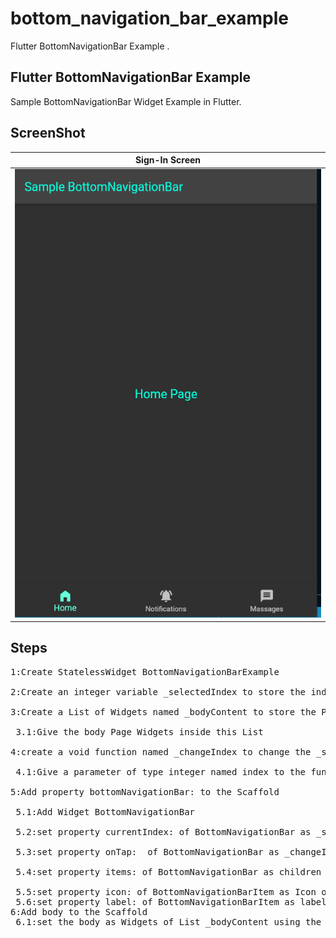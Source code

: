 # bottom_navigation_bar_example
Flutter BottomNavigationBar Example .
## Flutter BottomNavigationBar Example
Sample BottomNavigationBar Widget Example in Flutter.
## ScreenShot
| Sign-In Screen                                |
| --------------------------------------------- |
| ![image](bar.png)         |
## Steps
<pre>
1:Create StatelessWidget BottomNavigationBarExample<br>
2:Create an integer variable _selectedIndex to store the index of BottomNavigationBar<br>
3:Create a List of Widgets named _bodyContent to store the Pages associated with each BottomNavigationBarItem<br>
 3.1:Give the body Page Widgets inside this List<br>
4:create a void function named _changeIndex to change the _selectedIndex variable to selected index of BottomNavigationBarItem using setState()<br>
 4.1:Give a parameter of type integer named index to the function<br>
5:Add property bottomNavigationBar: to the Scaffold<br>
 5.1:Add Widget BottomNavigationBar<br>
 5.2:set property currentIndex: of BottomNavigationBar as _selectedIndex <br>
 5.3:set property onTap:  of BottomNavigationBar as _changeIndex<br>
 5.4:set property items: of BottomNavigationBar as children containing BottomNavigationBarItem<br>
 5.5:set property icon: of BottomNavigationBarItem as Icon of BottomNavigationBarItem
 5.6:set property label: of BottomNavigationBarItem as label Name of BottomNavigationBarItem
6:Add body to the Scaffold
 6.1:set the body as Widgets of List _bodyContent using the list function elementAt() and giving the index as _selectedIndex
 </pre>

